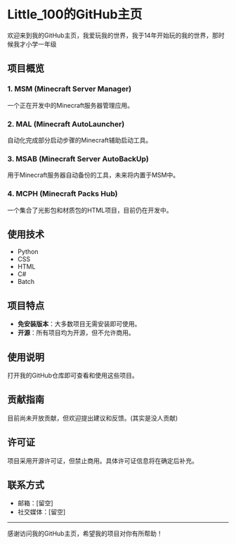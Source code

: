 # Little_100的GitHub主页

欢迎来到我的GitHub主页，我爱玩我的世界，我于14年开始玩的我的世界，那时候我才小学一年级

## 项目概览

### 1. MSM (Minecraft Server Manager)
一个正在开发中的Minecraft服务器管理应用。

### 2. MAL (Minecraft AutoLauncher)
自动化完成部分启动步骤的Minecraft辅助启动工具。

### 3. MSAB (Minecraft Server AutoBackUp)
用于Minecraft服务器自动备份的工具，未来将内置于MSM中。

### 4. MCPH (Minecraft Packs Hub)
一个集合了光影包和材质包的HTML项目，目前仍在开发中。

## 使用技术

- Python
- CSS
- HTML
- C#
- Batch

## 项目特点

- **免安装版本**：大多数项目无需安装即可使用。
- **开源**：所有项目均为开源，但不允许商用。

## 使用说明

打开我的GitHub仓库即可查看和使用这些项目。

## 贡献指南

目前尚未开放贡献，但欢迎提出建议和反馈。(其实是没人贡献)

## 许可证

项目采用开源许可证，但禁止商用。具体许可证信息将在确定后补充。

## 联系方式

- 邮箱：[留空]
- 社交媒体：[留空]

---

感谢访问我的GitHub主页，希望我的项目对你有所帮助！